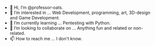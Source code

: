 - 👋 Hi, I’m @professor-oats.
- 👀 I’m interested in ... Web Development, programming, art, 3D-design and Game Development.
- 🌱 I’m currently learning ... Pentesting with Python.
- 💞️ I’m looking to collaborate on ... Anything fun and related or non-related.
- 📫 How to reach me ... I don't know.

<!---
professor-oats/professor-oats is a ✨ special ✨ repository because its `README.md` (this file) appears on your GitHub profile.
You can click the Preview link to take a look at your changes.
--->
